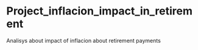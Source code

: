 # Project_inflacion_impact_in_retirement
Analisys about impact of inflacion about retirement payments
